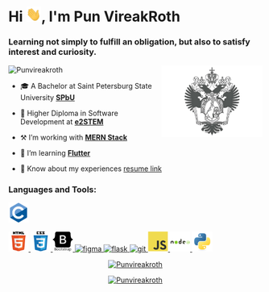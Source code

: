 <!-- ![MasterHead](https://github.com/Punvireakroth/Punvireakroth/blob/main/moonlight.gif) -->

<!-- <p align="center">
  <img src="https://github.com/Punvireakroth/Punvireakroth/blob/main/moonlight.gif" alt="First Heading" width=90%>
</p> -->

<h1 align="left">Hi <img src="https://raw.githubusercontent.com/ABSphreak/ABSphreak/master/gifs/Hi.gif" width="30">, I'm Pun VireakRoth</h1>
<h3 align="left">Learning not simply to fulfill an obligation, but also to satisfy interest and curiosity.</h3>
<img align="right" alt="itachi" width="200" src="./spbu-logo.png">

<p align="left"> 
<img  src="https://komarev.com/ghpvc/?username=Punvireakroth&label=Profile%20views&color=0e75b6&style=flat" alt="Punvireakroth" />
 </p>

- 🎓 A Bachelor at Saint Petersburg State University **[SPbU](https://github.com/PAIR-code/lit)**

- 🔭 Higher Diploma in Software Development at **[e2STEM](https://github.com/PAIR-code/lit)**

- ⚒️ I’m working with **[MERN Stack](https://github.com/PAIR-code/lit)**

- 🌱 I’m learning **[Flutter](https://github.com/PAIR-code/lit)**

<!-- - 📫 How to reach me **vireakrothpun@gmail.com** -->

- 📄 Know about my experiences [resume link](https://drive.google.com/file/d/1_ktD9ko7JOfBDaAdYfE8fyth0qfd4zps/view?usp=sharing)

<h3 align="left">Languages and Tools:</h3>

<p align="left"><a href="https://www.cprogramming.com/" target="_blank" rel="noreferrer"> <img src="https://raw.githubusercontent.com/devicons/devicon/master/icons/c/c-original.svg" alt="c" width="40" height="40"/>

<a href="https://www.w3.org/html/" target="_blank"> <img src="https://raw.githubusercontent.com/devicons/devicon/master/icons/html5/html5-original-wordmark.svg" alt="html5" width="40" height="40"/> </a>
<a href="https://www.w3schools.com/css/" target="_blank"> <img src="https://raw.githubusercontent.com/devicons/devicon/master/icons/css3/css3-original-wordmark.svg" alt="css3" width="40" height="40"/>
</a>
<a href="https://getbootstrap.com" target="_blank" rel="noreferrer"> <img src="https://raw.githubusercontent.com/devicons/devicon/master/icons/bootstrap/bootstrap-plain-wordmark.svg" alt="bootstrap" width="40" height="40"/> </a>
<a href="https://www.figma.com/" target="_blank" rel="noreferrer"> <img src="https://www.vectorlogo.zone/logos/figma/figma-icon.svg" alt="figma" width="40" height="40"/> </a>
<a href="https://docs.microsoft.com/en-us/dotnet/csharp/" target="_blank" rel="noreferrer"> <img src="https://cdn.worldvectorlogo.com/logos/c--4.svg" alt="flask" width="40" height="40"/> </a>
<a href="https://git-scm.com/" target="_blank" rel="noreferrer"> <img src="https://www.vectorlogo.zone/logos/git-scm/git-scm-icon.svg" alt="git" width="40" height="40"/> </a>
<a href="https://developer.mozilla.org/en-US/docs/Web/JavaScript" target="_blank" rel="noreferrer"> <img src="https://raw.githubusercontent.com/devicons/devicon/master/icons/javascript/javascript-original.svg" alt="javascript" width="40" height="40"/> </a>
<a href="https://nodejs.org" target="_blank" rel="noreferrer"> <img src="https://raw.githubusercontent.com/devicons/devicon/master/icons/nodejs/nodejs-original-wordmark.svg" alt="nodejs" width="40" height="40"/> </a>
<a href="https://www.python.org" target="_blank" rel="noreferrer"> <img src="https://raw.githubusercontent.com/devicons/devicon/master/icons/python/python-original.svg" alt="python" width="40" height="40"/> </a></p>

<!-- <p>&nbsp;<img align="left" src="https://github-readme-stats.vercel.app/api/top-langs?username=Punvireakroth&show_icons=true&locale=en&layout=compact&theme=tokyonight" alt="Punvireakroth" /></p> -->

<a href="https://github.com/Punvireakroth">
  <!-- Stats -->
  <p align="center"><img height="180em" src="https://github-readme-stats.vercel.app/api?username=Punvireakroth&show_icons=true&locale=en&theme=tokyonight" alt="Punvireakroth" /></p>

  <!-- Streak -->
  <p align="center"><img height="180em" src="https://github-readme-streak-stats.herokuapp.com/?user=Punvireakroth&&theme=tokyonight" alt="Punvireakroth" /></p>
</a>
